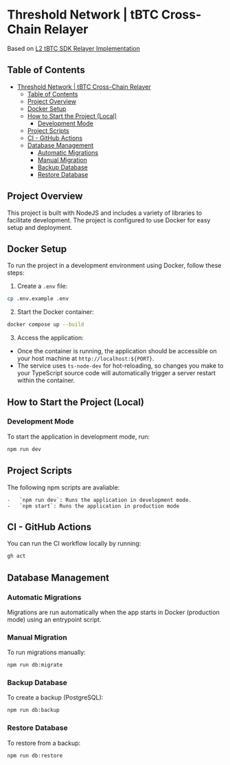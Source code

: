 # Threshold Network | tBTC Cross-Chain Relayer

Based on [L2 tBTC SDK Relayer Implementation](https://thresholdnetwork.notion.site/L2-tBTC-SDK-Relayer-Implementation-4dfedabfcf594c7d8ef80609541cf791?pvs=4)

## Table of Contents

- [Threshold Network | tBTC Cross-Chain Relayer](#threshold-network--tbtc-cross-chain-relayer)
  - [Table of Contents](#table-of-contents)
  - [Project Overview](#project-overview)
  - [Docker Setup](#docker-setup)
  - [How to Start the Project (Local)](#how-to-start-the-project-local)
    - [Development Mode](#development-mode)
  - [Project Scripts](#project-scripts)
  - [CI - GitHub Actions](#ci---github-actions)
  - [Database Management](#database-management)
    - [Automatic Migrations](#automatic-migrations)
    - [Manual Migration](#manual-migration)
    - [Backup Database](#backup-database)
    - [Restore Database](#restore-database)

## Project Overview

This project is built with NodeJS and includes a variety of libraries to facilitate development. The project is configured to use Docker for easy setup and deployment.

## Docker Setup

To run the project in a development environment using Docker, follow these steps:

1. Create a `.env` file:

```bash
cp .env.example .env
```

2. Start the Docker container:
```bash
docker compose up --build
```
3. Access the application:
* Once the container is running, the application should be accessible on your host machine at `http://localhost:${PORT}`.
* The service uses `ts-node-dev` for hot-reloading, so changes you make to your TypeScript source code will automatically trigger a server restart within the container.

## How to Start the Project (Local)

### Development Mode

To start the application in development mode, run:

```bash
npm run dev
```

## Project Scripts

The following npm scripts are avaliable:

    -   `npm run dev`: Runs the application in development mode.
    -   `npm start`: Runs the application in production mode

## CI - GitHub Actions

You can run the CI workflow locally by running:

```bash
gh act
```

## Database Management

### Automatic Migrations
Migrations are run automatically when the app starts in Docker (production mode) using an entrypoint script.

### Manual Migration
To run migrations manually:
```bash
npm run db:migrate
```

### Backup Database
To create a backup (PostgreSQL):
```bash
npm run db:backup
```

### Restore Database
To restore from a backup:
```bash
npm run db:restore
```



